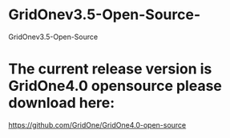 GridOnev3.5-Open-Source-
========================

GridOnev3.5-Open-Source‎

The current release version is GridOne4.0 opensource
please download here: 
========================
https://github.com/GridOne/GridOne4.0-open-source


